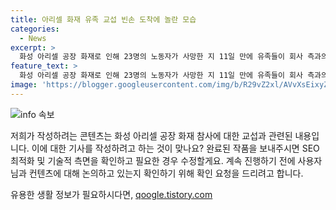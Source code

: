 ```yaml
---
title: 아리셀 화재 유족 교섭 빈손 도착에 놀란 모습
categories:
  - News
excerpt: >
  화성 아리셀 공장 화재로 인해 23명의 노동자가 사망한 지 11일 만에 유족들이 회사 측과의 교섭에 나섰지만 결론을 내지 못한 채 끝났다. 유족 측은 사고의 진상규명 및 책임 소재 등을 요구했지만 사측은 이에 대한 준비가 없었다는 비판을 받았다. 현재 앞으로의 교섭 일정은 미정이며, 대표는 어떻게 해서든 문제를 해결하겠다는 발언을 하고 자리를 떴다.
feature_text: >
  화성 아리셀 공장 화재로 인해 23명의 노동자가 사망한 지 11일 만에 유족들이 회사 측과의 교섭에 나섰지만 결론을 내지 못한 채 끝났다. 유족 측은 사고의 진상규명 및 책임 소재 등을 요구했지만 사측은 이에 대한 준비가 없었다는 비판을 받았다. 현재 앞으로의 교섭 일정은 미정이며, 대표는 어떻게 해서든 문제를 해결하겠다는 발언을 하고 자리를 떴다.
image: 'https://blogger.googleusercontent.com/img/b/R29vZ2xl/AVvXsEixyZcFfHzMRdzZMjFBmAUKJYCLCGyLL1o632UiGVXcaFdKo_bkvkuCioo0uUKlGfBVcT3P84aROyZIXSBEx3Aw5nCQ3pTgDom1WDC4m8eifvWiAmWEEVb4x6G_l8C0QH225ldMjyaFvpxGEBGNO37VmDTDMHGhJPq73UglMfDca1-0aw/s1600/blogspot.png'
---
```


<p><img src="https://blogger.googleusercontent.com/img/b/R29vZ2xl/AVvXsEixyZcFfHzMRdzZMjFBmAUKJYCLCGyLL1o632UiGVXcaFdKo_bkvkuCioo0uUKlGfBVcT3P84aROyZIXSBEx3Aw5nCQ3pTgDom1WDC4m8eifvWiAmWEEVb4x6G_l8C0QH225ldMjyaFvpxGEBGNO37VmDTDMHGhJPq73UglMfDca1-0aw/s1600/blogspot.png" alt="info 속보" /></p>

<p>저희가 작성하려는 콘텐츠는 화성 아리셀 공장 화재 참사에 대한 교섭과 관련된 내용입니다. 이에 대한 기사를 작성하려고 하는 것이 맞나요? 완료된 작품을 보내주시면 SEO 최적화 및 기술적 측면을 확인하고 필요한 경우 수정할게요. 계속 진행하기 전에 사용자님과 컨텐츠에 대해 논의하고 있는지 확인하기 위해 확인 요청을 드리려고 합니다.</p>
유용한 생활 정보가 필요하시다면, <a href="https://qoogle.tistory.com" rel="dofollow">qoogle.tistory.com</a>


